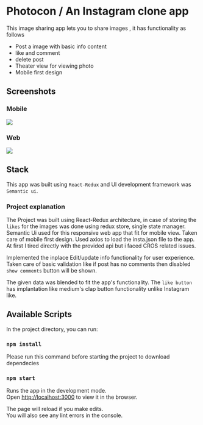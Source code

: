 # Photocon / An Instagram clone app

This image sharing app lets you to share images , it has functionality as follows
* Post a image with basic info content
* like and comment
* delete post
* Theater view for viewing photo 
* Mobile first design

## Screenshots
### Mobile
![](https://cdn.steemitimages.com/DQmcMgRwavLgNWNHiuKd4Ys6U5X6h45Y1ydfkJCTBpCQyWR/mobile.png)
### Web
![](https://cdn.steemitimages.com/DQmQkjeFEgpvHFoTsSqeGmHoSRBZAKB42wrXo4eU2ZtcS58/Photocon-web.png)

## Stack 
This app was built using `React-Redux` and UI development framework was `Semantic ui`.

### Project explanation 

The Project was built using React-Redux architecture, in case of storing the `likes` for the images was done using redux store, single state manager. Semantic Ui used for this responsive web app that fit for mobile view. Taken care of mobile first design.
Used axios to load the insta.json file to the app. At first I tired directly with the provided  api but i faced CROS related issues.

Implemented the inplace Edit/update info functionality for user experience.
Taken care of basic validation like if post has no comments then disabled `show comments` button will be shown.

The given data was blended to fit the app's functionality.
The `like button` has implantation like medium's clap button functionality unlike Instagram like.




## Available Scripts

In the project directory, you can run:
### `npm install`
 Please run this command before starting the project to download dependecies
### `npm start`

Runs the app in the development mode.<br>
Open [http://localhost:3000](http://localhost:3000) to view it in the browser.

The page will reload if you make edits.<br>
You will also see any lint errors in the console.

 